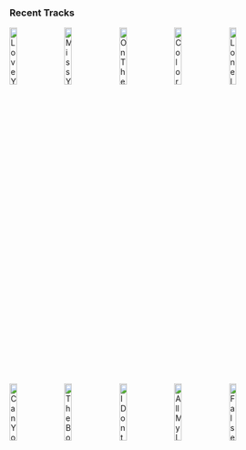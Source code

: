 ### Recent Tracks
[<img src='https://lastfm.freetls.fastly.net/i/u/300x300/06714bc57ebd970d1a8f132045e49ac7.png' width='16%' height='16%' alt='Love You Back'>](https://www.last.fm/music/suns%2bup/_/love%2byou%2bback)&nbsp;&nbsp;&nbsp;&nbsp;[<img src='https://lastfm.freetls.fastly.net/i/u/300x300/c87641bcec05b49c6fe6220ca5391ed5.png' width='16%' height='16%' alt='Miss You Like Hell'>](https://www.last.fm/music/nightly/_/miss%2byou%2blike%2bhell)&nbsp;&nbsp;&nbsp;&nbsp;[<img src='https://lastfm.freetls.fastly.net/i/u/300x300/6a9d48808e65ff9c1ae66d928b693a1d.png' width='16%' height='16%' alt='On The Way Up'>](https://www.last.fm/music/apollo%2bltd/_/on%2bthe%2bway%2bup)&nbsp;&nbsp;&nbsp;&nbsp;[<img src='https://lastfm.freetls.fastly.net/i/u/300x300/b107fac54f287d07d3521ee83ab00612.png' width='16%' height='16%' alt='Colors'>](https://www.last.fm/music/the%2bknocks/_/colors)&nbsp;&nbsp;&nbsp;&nbsp;[<img src='https://lastfm.freetls.fastly.net/i/u/300x300/1ee5f82362efb25fadc3a75cf4b17fac.png' width='16%' height='16%' alt='Lonely Town'>](https://www.last.fm/music/brandon%2bflowers/_/lonely%2btown)&nbsp;&nbsp;&nbsp;&nbsp;<br>[<img src='https://lastfm.freetls.fastly.net/i/u/300x300/17e6b1100b41e4f849dbfa254a91eb25.png' width='16%' height='16%' alt='Can You Stay'>](https://www.last.fm/music/the%2bfamily%2bcrest/_/can%2byou%2bstay)&nbsp;&nbsp;&nbsp;&nbsp;[<img src='https://lastfm.freetls.fastly.net/i/u/300x300/5e4f6cbd598c5d7723e57d079287874a.png' width='16%' height='16%' alt='The Bones'>](https://www.last.fm/music/maren%2bmorris/_/the%2bbones)&nbsp;&nbsp;&nbsp;&nbsp;[<img src='https://lastfm.freetls.fastly.net/i/u/300x300/952f6ce88adea3f11d3ebd42bb48652a.png' width='16%' height='16%' alt='I Dont Know Why'>](https://www.last.fm/music/notd/_/i%2bdon%2527t%2bknow%2bwhy)&nbsp;&nbsp;&nbsp;&nbsp;[<img src='https://lastfm.freetls.fastly.net/i/u/300x300/6da11da7490ff0d365d255d49c083375.png' width='16%' height='16%' alt='All My Life'>](https://www.last.fm/music/honors/_/all%2bmy%2blife)&nbsp;&nbsp;&nbsp;&nbsp;[<img src='https://lastfm.freetls.fastly.net/i/u/300x300/86152c9ab5e3f633900209cee320bd42.png' width='16%' height='16%' alt='False Alarm'>](https://www.last.fm/music/matoma/_/false%2balarm)&nbsp;&nbsp;&nbsp;&nbsp;<br>
